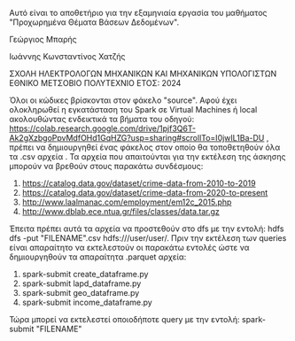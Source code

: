 Αυτό είναι το αποθετήριο για την εξαμηνιαία εργασία του μαθήματος "Προχωρημένα Θέματα Βάσεων Δεδομένων". 

Γεώργιος Μπαρής

Ιωάννης Κωνσταντίνος Χατζής

ΣΧΟΛΗ ΗΛΕΚΤΡΟΛΟΓΩΝ ΜΗΧΑΝΙΚΩΝ ΚΑΙ ΜΗΧΑΝΙΚΩΝ ΥΠΟΛΟΓΙΣΤΩΝ
ΕΘΝΙΚΟ ΜΕΤΣΟΒΙΟ ΠΟΛΥΤΕΧΝΙΟ
ΕΤΟΣ: 2024

Όλοι οι κώδικες βρίσκονται στον φάκελο "source".
Αφού έχει ολοκληρωθεί η εγκατάσταση του Spark σε Virtual Machines ή local ακολουθώντας ενδεικτικά τα βήματα του οδηγού: https://colab.research.google.com/drive/1pjf3Q6T-Ak2gXzbgoPpvMdfOHd1GqHZG?usp=sharing#scrollTo=I0jwIL1Ba-DU ,
πρέπει να δημιουργηθεί ένας φάκελος στον οποίο θα τοποθετηθούν όλα τα .csv αρχεία . 
Τα αρχεία που απαιτούνται για την εκτέλεση της άσκησης μπορούν να βρεθούν στους παρακάτω συνδέσμους:
  1. https://catalog.data.gov/dataset/crime-data-from-2010-to-2019
  2. https://catalog.data.gov/dataset/crime-data-from-2020-to-present
  3. http://www.laalmanac.com/employment/em12c_2015.php
  4. http://www.dblab.ece.ntua.gr/files/classes/data.tar.gz

Έπειτα πρέπει αυτά τα αρχεία να προστεθούν στο dfs με την εντολή:  hdfs dfs -put "FILENAME".csv hdfs:///user/user/.
Πριν την εκτέλεση των queries είναι απαραίτητο να εκτελεστούν οι παρακάτω εντολές ώστε να δημιουργηθούν τα απαραίτητα .parquet αρχεία:
  1. spark-submit create_dataframe.py
  2. spark-submit lapd_dataframe.py
  3. spark-submit geo_dataframe.py
  4. spark-submit income_dataframe.py

Τώρα μπορεί να εκτελεστεί οποιοδήποτε query με την εντολή: spark-submit "FILENAME"
   
  
